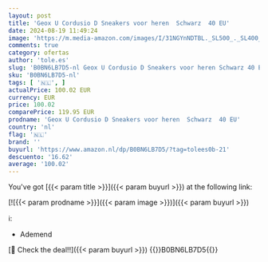 ```yaml
---
layout: post
title: 'Geox U Cordusio D Sneakers voor heren  Schwarz  40 EU'
date: 2024-08-19 11:49:24
image: 'https://m.media-amazon.com/images/I/31NGYnNDTBL._SL500_._SL400_.jpg'
comments: true
category: ofertas
author: 'tole.es'
slug: 'B0BN6LB7D5-nl Geox U Cordusio D Sneakers voor heren Schwarz 40 EU'
sku: 'B0BN6LB7D5-nl'
tags: [ '🇳🇱', ]
actualPrice: 100.02 EUR
currency: EUR
price: 100.02
comparePrice: 119.95 EUR
prodname: 'Geox U Cordusio D Sneakers voor heren  Schwarz  40 EU'
country: 'nl'
flag: '🇳🇱'
brand: ''
buyurl: 'https://www.amazon.nl/dp/B0BN6LB7D5/?tag=tolees0b-21'
descuento: '16.62'
average: '100.02'
---
```


You've got [{{< param title >}}]({{< param buyurl >}}) at the following link:

[![{{< param prodname >}}]({{< param image >}})]({{< param buyurl >}})

ℹ️:

- Ademend

[🛒 Check the deal!!]({{< param buyurl >}})
{{<world>}}B0BN6LB7D5{{</world>}}
